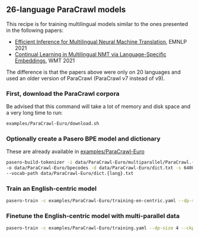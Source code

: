 ## 26-language ParaCrawl models

This recipe is for training multilingual models similar to the ones presented in the following papers:

- [Efficient Inference for Multilingual Neural Machine Translation](https://aclanthology.org/2021.emnlp-main.674/), EMNLP 2021
- [Continual Learning in Multilingual NMT via Language-Specific Embeddings](https://aclanthology.org/2021.wmt-1.62/), WMT 2021

The difference is that the papers above were only on 20 languages and used an older version of ParaCrawl (ParaCrawl v7 instead of v9).

### First, download the ParaCrawl corpora

Be advised that this command will take a lot of memory and disk space and a very long time to run:
```bash
examples/ParaCrawl-Euro/download.sh
```

### Optionally create a Pasero BPE model and dictionary

These are already available in [examples/ParaCrawl-Euro](/examples/ParaCrawl-Euro)

```bash
pasero-build-tokenizer -i data/ParaCrawl-Euro/multiparallel/ParaCrawl.{en,fr,de,es,it,pt,nl,nb,cs,pl,sv,da,el,fi,hr,hu,bg,ro,sk,lt,lv,sl,et,ga,is,mt} \
-o data/ParaCrawl-Euro/bpecodes -d data/ParaCrawl-Euro/dict.txt -s 64000 --dict-min-freq 100 --nfkc --temperature 5 --lang-codes \
--vocab-path data/ParaCrawl-Euro/dict.{lang}.txt
```

### Train an English-centric model

```bash
pasero-train -c examples/ParaCrawl-Euro/training-en-centric.yaml --dp-size 4 -o models/ParaCrawl-Euro/wide.12-2.en-centric
```

### Finetune the English-centric model with multi-parallel data

```bash
pasero-train -c examples/ParaCrawl-Euro/training.yaml --dp-size 4 --ckpt models/ParaCrawl-Euro/wide.12-2.en-centric/model_last.bin -o models/ParaCrawl-Euro/wide.12-2.multi-parallel --lr 0.0003
```
